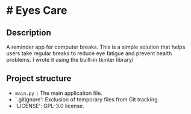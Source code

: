 # # Eyes Care

## Description
A reminder app for computer breaks. This is a simple solution that helps users take regular breaks to reduce eye fatigue and prevent health problems. I wrote it using the built-in tkinter library/

## Project structure
- `main.py `: The main application file.
- `.gitignore': Exclusion of temporary files from Git tracking.
- `LICENSE': GPL-3.0 license.
